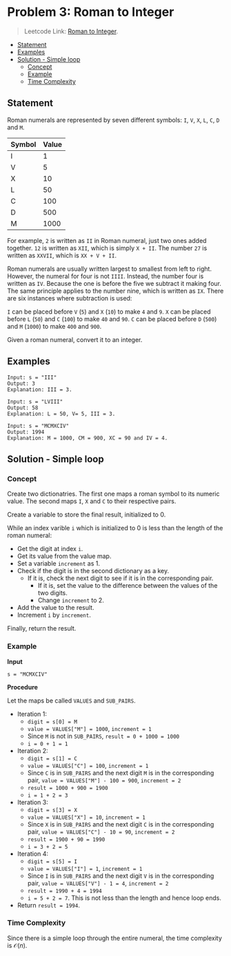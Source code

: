 # <!-- omit in toc --> Problem 3: Roman to Integer

> Leetcode Link: [Roman to Integer](https://leetcode.com/problems/roman-to-integer/).

- [Statement](#statement)
- [Examples](#examples)
- [Solution - Simple loop](#solution---simple-loop)
  - [Concept](#concept)
  - [Example](#example)
  - [Time Complexity](#time-complexity)

## Statement

Roman numerals are represented by seven different symbols: `I`, `V`, `X`, `L`, `C`, `D` and `M`.

| Symbol | Value |
|---|---|
| I | 1 |
| V | 5 |
| X | 10 |
| L | 50 |
| C | 100 |
| D | 500 |
| M | 1000 |

For example, `2` is written as `II` in Roman numeral, just two ones added together. `12` is written as `XII`, which is simply `X + II`. The number `27` is written as `XXVII`, which is `XX + V + II`.

Roman numerals are usually written largest to smallest from left to right. However, the numeral for four is not `IIII`. Instead, the number four is written as `IV`. Because the one is before the five we subtract it making four. The same principle applies to the number nine, which is written as `IX`. There are six instances where subtraction is used:

`I` can be placed before `V` (`5`) and `X` (`10`) to make `4` and `9`.
`X` can be placed before `L` (`50`) and `C` (`100`) to make `40` and `90`.
`C` can be placed before `D` (`500`) and `M` (`1000`) to make `400` and `900`.

Given a roman numeral, convert it to an integer.

## Examples

```block
Input: s = "III"
Output: 3
Explanation: III = 3.
```

```block
Input: s = "LVIII"
Output: 58
Explanation: L = 50, V= 5, III = 3.
```

```block
Input: s = "MCMXCIV"
Output: 1994
Explanation: M = 1000, CM = 900, XC = 90 and IV = 4.
```

## Solution - Simple loop

### Concept

Create two dictionatries. The first one maps a roman symbol to its numeric value. The second maps `I`, `X` and `C` to their respective pairs.

Create a variable to store the final result, initialized to $0$.

While an index varible `i` which is initialized to $0$ is less than the length of the roman numeral:

- Get the digit at index `i`.
- Get its value from the value map.
- Set a variable `increment` as 1.
- Check if the digit is in the second dictionary as a key.
  - If it is, check the next digit to see if it is in the corresponding pair.
    - If it is, set the value to the difference between the values of the two digits.
    - Change `increment` to 2.
- Add the value to the result.
- Increment `i` by `increment`.

Finally, return the result.

### Example

**Input**

```block
s = "MCMXCIV"
```

**Procedure**

Let the maps be called `VALUES` and `SUB_PAIRS`.

- Iteration 1:
  - `digit = s[0] = M`
  - `value = VALUES["M"] = 1000`, `increment = 1`
  - Since `M` is not in `SUB_PAIRS`, `result = 0 + 1000 = 1000`
  - `i = 0 + 1 = 1`
- Iteration 2:
  - `digit = s[1] = C`
  - `value = VALUES["C"] = 100`, `increment = 1`
  - Since `C` is in `SUB_PAIRS` and the next digit `M` is in the corresponding pair, `value = VALUES["M"] - 100 = 900`, `increment = 2`
  - `result = 1000 + 900 = 1900`
  - `i = 1 + 2 = 3`
- Iteration 3:
  - `digit = s[3] = X`
  - `value = VALUES["X"] = 10`, `increment = 1`
  - Since `X` is in `SUB_PAIRS` and the next digit `C` is in the corresponding pair, `value = VALUES["C"] - 10 = 90`, `increment = 2`
  - `result = 1900 + 90 = 1990`
  - `i = 3 + 2 = 5`
- Iteration 4:
  - `digit = s[5] = I`
  - `value = VALUES["I"] = 1`, `increment = 1`
  - Since `I` is in `SUB_PAIRS` and the next digit `V` is in the corresponding pair, `value = VALUES["V"] - 1 = 4`, `increment = 2`
  - `result = 1990 + 4 = 1994`
  - `i = 5 + 2 = 7`. This is not less than the length and hence loop ends.
- Return `result = 1994`.

### Time Complexity

Since there is a simple loop through the entire numeral, the time complexity is $\mathcal{O}(n)$.
